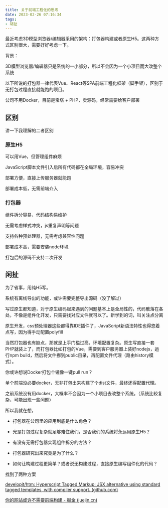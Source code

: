 ```yaml
---
title: 关于前端工程化的思考
date: 2023-02-26 07:16:34
tags:
- 胡扯
---
```


最近考虑3D模型浏览器/编辑器采用的架构：打包器构建或者原生H5。这两种方式区别很大，需要好好考虑一下。

<!--more-->

背景：

3D模型浏览器/编辑器只是系统的一小部分，所以不会因为一个小项目而大改整个系统

以下所说的打包器一律代表Vue、React等SPA前端工程化框架（脚手架），区别于无打包过程直接就能跑的项目。

公司不用Docker，目前是宝塔 + PHP，卖源码，经常需要给客户部署

## 区别

讲一下我理解的二者区别

### 原生H5

可以用Vue，但管理组件麻烦

JavaScript脚本文件引入后所有代码都在全局环境，容易冲突

部署方便，直接上传服务器就能跑

部署成本低，无需前端介入

### 打包器

组件拆分容易，代码结构易维护

无需考虑样式冲突，js重复声明等问题

支持各种预处理器，无需考虑兼容性问题

部署成本高，需要安装node环境

打包后的源码不支持二次开发



## 闲扯

为了省事，用纯H5写。

系统有离线导出的功能，或许需要完整导出源码（没了解过）

写过原生都知道，对于原生编码起来遇到的问题基本上是全局性的，代码散落在各处，不像是组件化开发，只需要找对应文件就可以了。新学到的词，叫关注点分离

原生开发，css预处理器这些都得靠IDE插件了，JavaScript新语法特性也得悠着点写，因为得手动配置polyfill

当然打包器也有缺点，那就是上手门槛过高，环境配置复杂。原生写直接一套PHP就装上了，而打包器比如打包的Vue，需要到客户服务器上装好nodejs，运行npm build，然后将文件挪到public目录，再配置文件代理（路由history模式）。

你或许想说Docker打包个镜像一键pull run？

单个前端没必要docker，无非打包出来构建了个dist文件，最终还得配置代理。

之前系统没有用docker，大概率不会因为一个小项目去改整个系统。（系统比较复杂，可能出现一些问题）

所以我就在想，

- 打包器在公司里的应用到底是什么角色？

- 光是打包过程复杂就足够难住我们，是否我们的系统将永远用原生H5？
- 有没有无需打包器实现组件拆分的方法？
- 打包器研究出来究竟是为了什么？
- 如何让构建过程更简单？或者说无构建过程，直接原生编写组件化的代码？

找到了两种方案

[developit/htm: Hyperscript Tagged Markup: JSX alternative using standard tagged templates, with compiler support. (github.com)](https://github.com/developit/htm)

[你的网站或许不需要前端构建 - 掘金 (juejin.cn)](https://juejin.cn/post/6844903854136360968)
